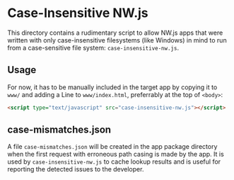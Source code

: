 Case-Insensitive NW.js
======================

This directory contains a rudimentary script to allow NW.js apps that were written with only case-insensitive filesystems (like Windows) in mind to run from a case-sensitive file system: `case-insensitive-nw.js`.

Usage
-----

For now, it has to be manually included in the target app by copying it to `www/` and adding a Line to `www/index.html`, preferrably at the top of `<body>`:
```html
<script type="text/javascript" src="case-insensitive-nw.js"></script>
```

case-mismatches.json
--------------------

A file `case-mismatches.json` will be created in the app package directory when the first request with erroneous path casing is made by the app. It is used by `case-insensitive-nw.js` to cache lookup results and is useful for reporting the detected issues to the developer.

